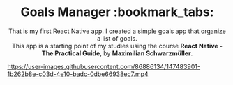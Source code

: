 <div align="center">
 <h1>Goals Manager :bookmark_tabs:</h1>
</div>

<p align="center">That is my first React Native app. I created a simple goals app that organize a list of goals.<br/>
This app is a starting point of my studies using the course <strong>React Native - The Practical Guide</strong>, by <strong>Maximilian Schwarzmüller</strong>.</p>


https://user-images.githubusercontent.com/86886134/147483901-1b262b8e-c03d-4e10-badc-0dbe66938ec7.mp4
